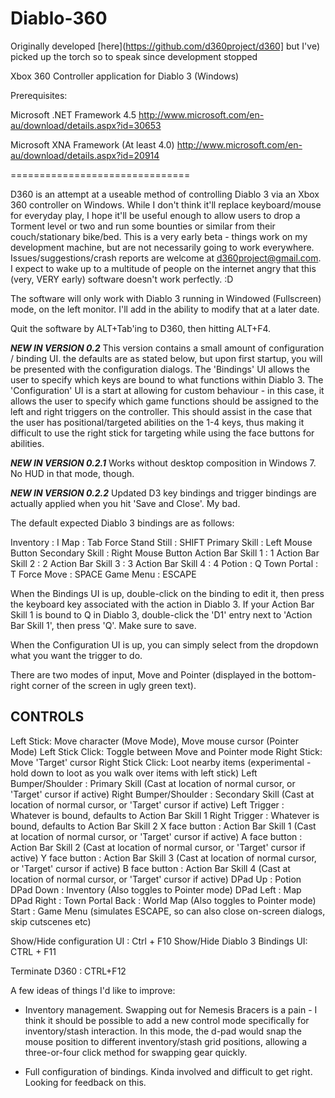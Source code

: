 Diablo-360
====
Originally developed [here](https://github.com/d360project/d360] but I've)
picked up the torch so to speak since development stopped

Xbox 360 Controller application for Diablo 3 (Windows)

Prerequisites:

Microsoft .NET Framework 4.5
http://www.microsoft.com/en-au/download/details.aspx?id=30653

Microsoft XNA Framework (At least 4.0)
http://www.microsoft.com/en-au/download/details.aspx?id=20914

===============================

D360 is an attempt at a useable method of controlling Diablo 3 via an Xbox 360 controller on Windows. While I don't think it'll replace keyboard/mouse for everyday play, I hope it'll be useful enough to allow users to drop a Torment level or two and run some bounties or similar from their couch/stationary bike/bed. This is a very early beta - things work on my development machine, but are not necessarily going to work everywhere. Issues/suggestions/crash reports are welcome at d360project@gmail.com. I expect to wake up to a multitude of people on the internet angry that this (very, VERY early) software doesn't work perfectly. :D

The software will only work with Diablo 3 running in Windowed (Fullscreen) mode, on the left monitor. I'll add in the ability to modify that at a later date.

Quit the software by ALT+Tab'ing to D360, then hitting ALT+F4.

***NEW IN VERSION 0.2***
This version contains a small amount of configuration / binding UI. the defaults are as stated below, but upon first startup, you will be presented with the configuration dialogs. The 'Bindings' UI allows the user to specify which keys are bound to what functions within Diablo 3. The 'Configuration' UI is a start at allowing for custom behaviour - in this case, it allows the user to specify which game functions should be assigned to the left and right triggers on the controller. This should assist in the case that the user has positional/targeted abilities on the 1-4 keys, thus making it difficult to use the right stick for targeting while using the face buttons for abilities. 

***NEW IN VERSION 0.2.1***
Works without desktop composition in Windows 7. No HUD in that mode, though.

***NEW IN VERSION 0.2.2***
Updated D3 key bindings and trigger bindings are actually applied when you hit 'Save and Close'. My bad.

The default expected Diablo 3 bindings are as follows:

Inventory :					I
Map : 						Tab
Force Stand Still : 		SHIFT
Primary Skill : 			Left Mouse Button
Secondary Skill :			Right Mouse Button
Action Bar Skill 1 : 		1
Action Bar Skill 2 : 		2
Action Bar Skill 3 : 		3
Action Bar Skill 4 : 		4
Potion : 					Q
Town Portal : 				T
Force Move : 				SPACE
Game Menu : 				ESCAPE

When the Bindings UI is up, double-click on the binding to edit it, then press the keyboard key associated with the action in Diablo 3. If your Action Bar Skill 1 is bound to Q in Diablo 3, double-click the 'D1' entry next to 'Action Bar Skill 1', then press 'Q'. Make sure to save.

When the Configuration UI is up, you can simply select from the dropdown what you want the trigger to do.


 There are two modes of input, Move and Pointer (displayed in the bottom-right corner of the screen in ugly green text).

CONTROLS
---------
Left Stick: 				Move character (Move Mode), Move mouse cursor (Pointer Mode)
Left Stick Click: 			Toggle between Move and Pointer mode
Right Stick: 				Move 'Target' cursor
Right Stick Click:			Loot nearby items (experimental - hold down to loot as you walk over items with left stick)
Left Bumper/Shoulder : 		Primary Skill (Cast at location of normal cursor, or 'Target' cursor if active)
Right Bumper/Shoulder : 	Secondary Skill (Cast at location of normal cursor, or 'Target' cursor if active)
Left Trigger : 				Whatever is bound, defaults to Action Bar Skill 1
Right Trigger : 			Whatever is bound, defaults to Action Bar Skill 2
X face button : 			Action Bar Skill 1 (Cast at location of normal cursor, or 'Target' cursor if active)
A face button : 			Action Bar Skill 2 (Cast at location of normal cursor, or 'Target' cursor if active)
Y face button : 			Action Bar Skill 3 (Cast at location of normal cursor, or 'Target' cursor if active)
B face button : 			Action Bar Skill 4 (Cast at location of normal cursor, or 'Target' cursor if active)
DPad Up : 					Potion
DPad Down : 				Inventory (Also toggles to Pointer mode)
DPad Left : 				Map 
DPad Right : 				Town Portal
Back : 						World Map (Also toggles to Pointer mode)
Start : 					Game Menu (simulates ESCAPE, so can also close on-screen dialogs, skip cutscenes etc)

Show/Hide configuration UI : Ctrl + F10
Show/Hide Diablo 3 Bindings UI: CTRL + F11

Terminate D360 : CTRL+F12


A few ideas of things I'd like to improve:

* Inventory management. Swapping out for Nemesis Bracers is a pain - I think it should be possible to add a new control mode specifically for inventory/stash interaction. In this mode, the d-pad would snap the mouse position to different inventory/stash grid positions, allowing a three-or-four click method for swapping gear quickly.

* Full configuration of bindings. Kinda involved and difficult to get right. Looking for feedback on this.


